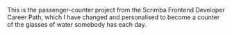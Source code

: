 This is the passenger-counter project from the Scrimba Frontend Developer Career Path, which I have changed and personalised to become a counter of the glasses of water somebody has each day.
